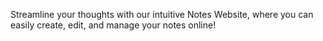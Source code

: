 Streamline your thoughts with our intuitive Notes Website, where you can easily create, edit, and manage your notes online!
